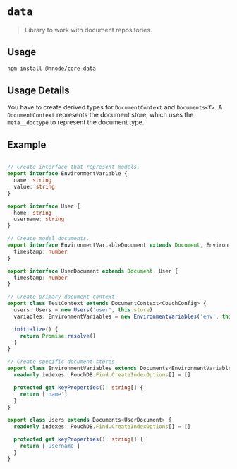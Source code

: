 # `data`

> Library to work with document repositories.

## Usage

```bash
npm install @nnode/core-data
```

## Usage Details

You have to create derived types for `DocumentContext` and `Documents<T>`. A `DocumentContext` represents the document store, which uses the `meta__doctype` to represent the document type.

## Example

```typescript

// Create interface that represent models.
export interface EnvironmentVariable {
  name: string
  value: string
}

export interface User {
  home: string
  username: string
}

// Create model documents.
export interface EnvironmentVariableDocument extends Document, EnvironmentVariable {
  timestamp: number
}

export interface UserDocument extends Document, User {
  timestamp: number
}

// Create primary document context.
export class TestContext extends DocumentContext<CouchConfig> {
  users: Users = new Users('user', this.store)
  variables: EnvironmentVariables = new EnvironmentVariables('env', this.store)

  initialize() {
    return Promise.resolve()
  }
}

// Create specific document stores.
export class EnvironmentVariables extends Documents<EnvironmentVariableDocument> {
  readonly indexes: PouchDB.Find.CreateIndexOptions[] = []

  protected get keyProperties(): string[] {
    return ['name']
  }
}

export class Users extends Documents<UserDocument> {
  readonly indexes: PouchDB.Find.CreateIndexOptions[] = []

  protected get keyProperties(): string[] {
    return ['username']
  }
}
```
